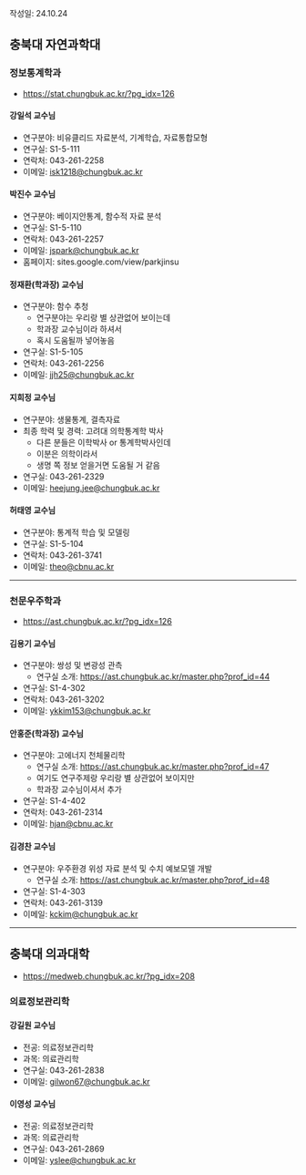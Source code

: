 작성일: 24.10.24

## 충북대 자연과학대
### 정보통계학과
- https://stat.chungbuk.ac.kr/?pg_idx=126
#### 강일석 교수님
- 연구분야: 비유클리드 자료분석, 기계학습, 자료통합모형
- 연구실: S1-5-111
- 연락처: 043-261-2258
- 이메일: isk1218@chungbuk.ac.kr

#### 박진수 교수님
- 연구분야: 베이지안통계, 함수적 자료 분석
- 연구실: S1-5-110
- 연락처: 043-261-2257
- 이메일: jspark@chungbuk.ac.kr
- 홈페이지: sites.google.com/view/parkjinsu

#### 정재환(학과장) 교수님
- 연구분야: 함수 추청
	- 연구분야는 우리랑 별 상관없어 보이는데
	- 학과장 교수님이라 하셔서
	- 혹시 도움될까 넣어놓음
- 연구실: S1-5-105
- 연락처: 043-261-2256
- 이메일: jjh25@chungbuk.ac.kr

#### 지희정 교수님
- 연구분야: 생물통계, 결측자료
- 최종 학력 및 경력: 고려대 의학통계학 박사
	- 다른 분들은 이학박사 or 통계학박사인데
	- 이분은 의학이라서
	- 생명 쪽 정보 얻을거면 도움될 거 같음
- 연구실: 043-261-2329
- 이메일: heejung.jee@chungbuk.ac.kr

#### 허태영 교수님
- 연구분야: 통계적 학습 및 모델링
- 연구실: S1-5-104
- 연락처: 043-261-3741
- 이메일: theo@cbnu.ac.kr
---
### 천문우주학과
- https://ast.chungbuk.ac.kr/?pg_idx=126

#### 김용기 교수님
- 연구분야: 쌍성 및 변광성 관측
	- 연구실 소개: https://ast.chungbuk.ac.kr/master.php?prof_id=44
- 연구실: S1-4-302
- 연락처: 043-261-3202
- 이메일: ykkim153@chungbuk.ac.kr

#### 안홍준(학과장) 교수님
- 연구분야: 고에너지 천체물리학
	- 연구실 소개: https://ast.chungbuk.ac.kr/master.php?prof_id=47
	- 여기도 연구주제랑 우리랑 별 상관없어 보이지만
	- 학과장 교수님이셔서 추가
- 연구실: S1-4-402
- 연락처: 043-261-2314
- 이메일: hjan@cbnu.ac.kr

#### 김경찬 교수님
- 연구분야: 우주환경 위성 자료 분석 및 수치 예보모델 개발
	- 연구실 소개: https://ast.chungbuk.ac.kr/master.php?prof_id=48
- 연구실: S1-4-303
- 연락처: 043-261-3139
- 이메일: kckim@chungbuk.ac.kr

---
## 충북대 의과대학
-  https://medweb.chungbuk.ac.kr/?pg_idx=208
### 의료정보관리학
#### 강길원 교수님
- 전공: 의료정보관리학
- 과목: 의료관리학
- 연구실: 043-261-2838
- 이메일: gilwon67@chungbuk.ac.kr

#### 이영성 교수님
- 전공: 의료정보관리학
- 과목: 의료관리학
- 연구실: 043-261-2869
- 이메일: yslee@chungbuk.ac.kr

